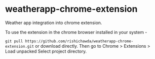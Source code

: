 # weatherapp-chrome-extension
Weather app integration into chrome extension.

To use the extension in the chrome browser installed in your system -

```git pull https://github.com/rishichawda/weatherapp-chrome-extension.git``` or download directly.
Then go to Chrome > Extensions > Load unpacked
Select project directory.
